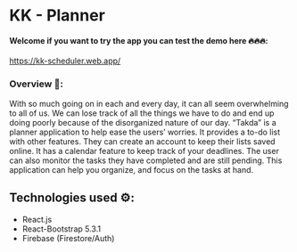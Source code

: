 # KK - Planner
#### Welcome if you want to try the app you can test the demo here 🔥🔥🔥:
https://kk-scheduler.web.app/

### Overview 💬:	
With so much going on in each and every day, it can all seem overwhelming to all of us. We can lose track of all the things we have to do and end up doing poorly because of the disorganized nature of our day. “Takda” is a planner application to help ease the users’ worries. It provides a to-do list with other features. They can create an account to keep their lists saved online. It has a calendar feature to keep track of your deadlines. The user can also monitor the tasks they have completed and are still pending. This application can help you organize, and focus on the tasks at hand.

## Technologies used ⚙: 
- React.js
- React-Bootstrap 5.3.1 
- Firebase (Firestore/Auth)
